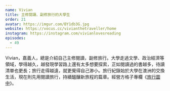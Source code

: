 ```yaml
---
name: Vivian
title: 主修閱讀、副修旅行的大學生
order: 21
avatar: https://imgur.com/BY1db3G.jpg
website: https://vocus.cc/vivianthetraveller/home
instagram: https://instagram.com/vivianlovesreading
episodes:
  - 49
---
```


Vivian，嘉義人，總是介紹自己主修閱讀，副修旅行。大學走過文學、政治經濟等領域，學得越久，越發現學習路上還有太多想要探索，正如閱讀過的書越多，待讀清單也更長；旅行走得越遠，就更覺得自己渺小。旅行紀錄始於大學在澳洲的交換生活，現在則先用閱讀旅行，持續醞釀新旅程的篇章。經營方格子專欄《[旅行圖中](https://vocus.cc/vivianthetraveller/home)》。